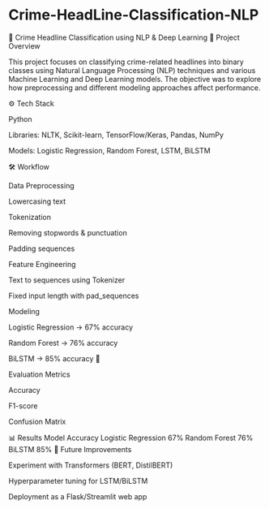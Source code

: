 # Crime-HeadLine-Classification-NLP

📰 Crime Headline Classification using NLP & Deep Learning
📌 Project Overview

This project focuses on classifying crime-related headlines into binary classes using Natural Language Processing (NLP) techniques and various Machine Learning and Deep Learning models.
The objective was to explore how preprocessing and different modeling approaches affect performance.

⚙️ Tech Stack

Python

Libraries: NLTK, Scikit-learn, TensorFlow/Keras, Pandas, NumPy

Models: Logistic Regression, Random Forest, LSTM, BiLSTM

🛠️ Workflow

Data Preprocessing

Lowercasing text

Tokenization

Removing stopwords & punctuation

Padding sequences

Feature Engineering

Text to sequences using Tokenizer

Fixed input length with pad_sequences

Modeling

Logistic Regression → 67% accuracy

Random Forest → 76% accuracy

BiLSTM → 85% accuracy 🎯

Evaluation Metrics

Accuracy

F1-score

Confusion Matrix

📊 Results
Model	Accuracy
Logistic Regression	67%
Random Forest	76%
BiLSTM	85%
🚀 Future Improvements

Experiment with Transformers (BERT, DistilBERT)

Hyperparameter tuning for LSTM/BiLSTM

Deployment as a Flask/Streamlit web app
